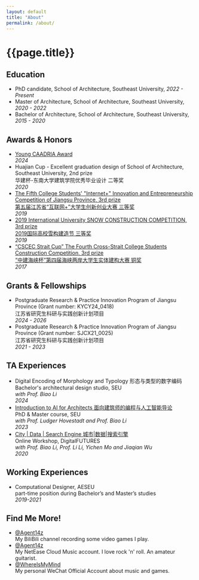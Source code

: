```yaml
---
layout: default
title: "About"
permalink: /about/
---
```

<h1 class="subpage-title">{{page.title}}</h1>
<div class="post-line"></div>

## Education
* PhD candidate, School of Architecture, Southeast University, _2022 - Present_
* Master of Architecture, School of Architecture, Southeast University, _2020 - 2022_
* Bachelor of Architecture, School of Architecture, Southeast University, _2015 - 2020_

## Awards & Honors
* <a href="https://caadria2024.org/young-caadria-award/" target="_blank">Young CAADRIA Award</a>  
  _2024_
* Huajian Cup - Excellent graduation design of School of Architecture, Southeast University, 2nd prize  
  华建杯-东南大学建筑学院优秀毕业设计 二等奖  
  _2020_
* <a href="https://jyt.jiangsu.gov.cn/art/2019/11/29/art_58320_8830110.html" target="_blank">The Fifth College Students' "Internet+" Innovation and Entrepreneurship Competition of Jiangsu Province, 3rd prize<br>第五届江苏省“互联网+”大学生创新创业大赛 三等奖</a>  
  _2019_
* <a href="https://mp.weixin.qq.com/s/CGAgZolizSUpwOK2aUHU1g" target="_blank">2019 International University SNOW CONSTRUCTION COMPETITION, 3rd prize<br>2019国际高校雪构建造节 三等奖</a>  
  _2019_
* <a href="https://mp.weixin.qq.com/s/W18nk_L7iyhW81VjW4LuRw" target="_blank">“CSCEC Strait Cup” The Fourth Cross-Strait College Students Construction Competition, 3rd prize<br>“中建海峡杯”第四届海峡两岸大学生实体建构大赛 铜奖</a>  
  _2017_

## Grants & Fellowships
* Postgraduate Research & Practice Innovation Program of Jiangsu Province (Grant number: KYCY24\_0418)  
  江苏省研究生科研与实践创新计划项目  
  _2024 - 2026_
* Postgraduate Research & Practice Innovation Program of Jiangsu Province (Grant number: SJCX21\_0025)  
  江苏省研究生科研与实践创新计划项目  
  _2021 - 2023_

## TA Experiences
* Digital Encoding of Morphology and Typology 形态与类型的数字编码      
  Bachelor's architectural design studio, SEU  
  _with Prof. Biao Li_  
  _2024_
* <a href="https://www.bilibili.com/video/BV1Mg411m71Q/?spm_id_from=333.337.search-card.all.click&vd_source=329533eae684ffc30b8f1a25d299df38" target="_blank">Introduction to AI for Architects 面向建筑师的编程与人工智能导论</a>  
  PhD & Master course, SEU  
  _with Prof. Ludger Hovestadt and Prof. Biao Li_  
  _2023_
* <a href="https://mp.weixin.qq.com/s/Gh9M19OJPlSPISHimKIcXw" target="_blank">City | Data | Search Engine 城市|数据|搜索引擎</a>  
  Online Workshop, DigitalFUTURES  
  _with Prof. Biao Li, Prof. Li Li, Yichen Mo and Jiaqian Wu_  
  _2020_

## Working Experiences
* Computational Designer, AESEU  
  part-time position during Bachelor’s and Master’s studies  
  _2019-2021_

## Find Me More!
* <a href="https://space.bilibili.com/326919637" target="_blank">@Agent14z</a>  
  My BiliBili channel recording some video games I play.
* <a href="https://music.163.com/#/user/home?id=108571671" target="_blank">@Agent14z</a>  
  My NetEase Cloud Music account. I love rock 'n' roll. An amateur guitarist.
* <a href="/assets/qrcode_whereismymind.jpg" target="_blank">@WhereIsMyMind</a>  
  My personal WeChat Official Account about music and games.
